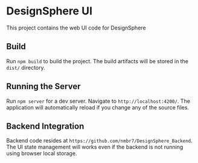 # DesignSphere UI
 This project contains the web UI code for DesignSphere

## Build

Run `npm build` to build the project. The build artifacts will be stored in the `dist/` directory.


## Running the Server

Run `npm server` for a dev server. Navigate to `http://localhost:4200/`. The application will automatically reload if you change any of the source files.

## Backend Integration

Backend code resides at `https://github.com/nmbr7/DesignSphere_Backend`. The UI state management will works even if the backend is not running using browser local storage.